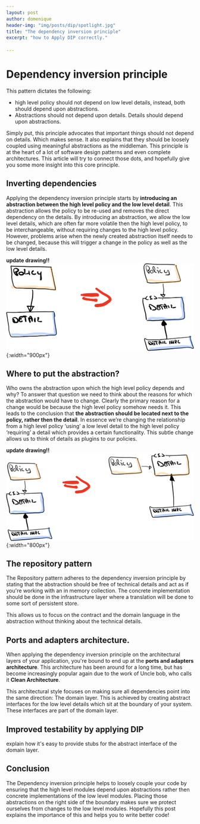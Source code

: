 ```yaml
---
layout: post
author: domenique
header-img: "img/posts/dip/spotlight.jpg"
title: "The dependency inversion principle"
excerpt: "how to Apply DIP correctly."

---
```


# Dependency inversion principle
This pattern dictates the following:

* high level policy should not depend on low level details, instead, both should depend upon abstractions.
* Abstractions should not depend upon details. Details should depend upon abstractions.

Simply put, this principle advocates that important things should not depend on details. Which makes sense. It also explains that they should be loosely coupled using meaningful abstractions as the middleman. This principle is at the heart of a lot of software design patterns and even complete architectures. This article will try to connect those dots, and hopefully give you some more insight into this core principle. 

## Inverting dependencies
Applying the dependency inversion principle starts by **introducing an abstraction between the high level policy and the low level detail**. This abstraction allows the policy to be re-used and removes the direct dependency on the details. By introducing an abstraction, we allow the low level details, which are often far more volatile then the high level policy, to be interchangeable, without requiring changes to the high level policy. However, problems arise when the newly created abstraction itself needs to be changed, because this will trigger a change in the policy as well as the low level details. 

**update drawing!!**
![Introduce an abstraction](/img/posts/dip/introduceInterface.png){:width="900px"}

## Where to put the abstraction?
Who owns the abstraction upon which the high level policy depends and why? To answer that question we need to think about the reasons for which the abstraction would have to change. Clearly the primary reason for a change would be because the high level policy somehow needs it. This leads to the conclusion that **the abstraction should be located next to the policy, rather then the detail**. In essence we’re changing the relationship from a high level policy ‘using’ a low level detail to the high level policy ‘requiring’ a detail which provides a certain functionality. This subtle change allows us to think of details as plugins to our policies.

**update drawing!!**
![Move interface](/img/posts/dip/moveInterface.png){:width="800px"}

## The repository pattern
The Repository pattern adheres to the dependency inversion principle by stating that the abstraction should be free of technical details and act as if you're working with an in memory collection. The concrete implementation should be done in the infrastructure layer where a translation will be done to some sort of persistent store. 

This allows us to focus on the contract and the domain language in the abstraction without thinking about the technical details.

## Ports and adapters architecture.
When applying the dependency inversion principle on the architectural layers of your application, you're bound to end up at the **ports and adapters architecture**. This architecture has been around for a long time, but has become increasingly popular again due to the work of Uncle bob, who calls it **Clean Architecture**.

This architectural style focuses on making sure all dependencies point into the same direction: The domain layer. This is achieved by creating abstract interfaces for the low level details which sit at the boundary of your system. These interfaces are part of the domain layer.

## Improved testability by applying DIP
explain how it's easy to provide stubs for the abstract interface of the domain layer.

## Conclusion
The Dependency inversion principle helps to loosely couple your code by ensuring that the high level modules depend upon abstractions rather then concrete implementations of the low level modules. Placing those abstractions on the right side of the boundary makes sure we protect ourselves from changes to the low level modules. Hopefully this post explains the importance of this and helps you to write better code!
